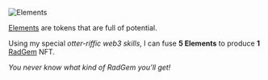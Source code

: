 ![Elements](/quests-images/key/JettyConversation_MultipleElements.webp)

[Elements](?glossaryAnchor=elements) are tokens that are full of potential.

Using my special _otter-riffic web3 skills_, I can fuse **5 Elements** to produce **1** [RadGem](?glossaryAnchor=radgems) NFT.

_You never know what kind of RadGem you’ll get!_
